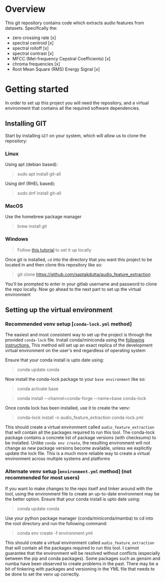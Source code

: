 # Overview
This git repository contains code which extracts audio features from datasets. Specifically the:
- zero crossing rate [x]
- spectral centroid [x]
- spectral rolloff [x]
- spectral contrast [x]
- MFCC (Mel-frequency Cepstral Coefficients) [x]
- chroma frequencies [x]
- Root Mean Square (RMS) Energy Signal [x]

# Getting started
In order to set up this project you will need the repository, and a virtual environment that contains all the required software dependencies.


## Installing GIT
Start by installing `GIT` on your system, which will allow us to clone the repository:
### Linux
Using apt (debian based): 
> sudo apt install git-all

Using dnf (RHEL based):

> sudo dnf install git-all

### MacOS
Use the homebrew package manager
> brew install git

### Windows
> Follow [this tutorial](https://git-scm.com/download/win) to set it up locally

Once git is installed, `cd` into the directory that you want this project to be located in and then clone this repository like so:

> git clone https://github.com/saptakdutta/audio_feature_extraction

You'll be prompted to enter in your gitlab username and password to clone the repo locally.
Now go ahead to the next part to set up the virtual environment

## Setting up the virtual environment
### Recommended venv setup [`conda-lock.yml` method]
The easiest and most consistent way to set up the project is through the provided `conda-lock` file. Install conda/miniconda using the [following instructions.](https://docs.conda.io/projects/miniconda/en/latest/miniconda-install.html)
This method will set up an exact replica of the development virtual environment on the user's end regardless of operating system

Ensure that your conda install is upto date using:

> conda update conda

Now install the conda-lock package to your `base environment` like so:

> conda activate base

> conda install --channel=conda-forge --name=base conda-lock

Once conda lock has been installed,  use it to create the venv:

> conda-lock install -n audio_feature_extraction conda-lock.yml

This should create a virtual environment called `audio_feature_extraction` that will contain all the packages required to run this tool. The conda-lock package contains a concrete list of package versions (with checksums) to be installed. Unlike `conda env create`, the resulting environment will not change as new package versions become available, unless we explicitly update the lock file. This is a much more reliable way to create a virtual environment across multiple systems and platforms

### Alternate venv setup [`environment.yml` method] (not recommended for most users)
If you want to make changes to the repo itself and tinker around with the tool, using the environment file to create an up-to-date environment may be the better option.
Ensure that your conda install is upto date using:

> conda update conda

Use your python package manager (conda/miniconda/mamba) to cd into the root directory and run the following command:

> conda env create -f environment.yml


This should create a virtual environment called `audio_feature_extraction` that will contain all the packages required to run this tool. I cannot guarantee that the environment will be resolved without conflicts (especially between the pip and conda packages). Some packages such as gensim and numba have been observed to create problems in the past. There may be a bit of tinkering with packages and versioning in the YML file that needs to be done to set the venv up correctly.
